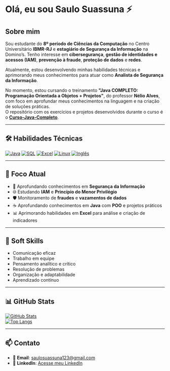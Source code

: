 # Olá, eu sou Saulo Suassuna ⚡

## Sobre mim  
Sou estudante do **8º período de Ciências da Computação** no Centro Universitário **IBMR-RJ** e **estagiário de Segurança da Informação** na Domino’s. Tenho interesse em **cibersegurança**, **gestão de identidades e acessos (IAM)**, **prevenção à fraude**, **proteção de dados** e **redes**.  

Atualmente, estou desenvolvendo minhas habilidades técnicas e aprimorando meus conhecimentos para atuar como **Analista de Segurança da Informação**.  

No momento, estou cursando o treinamento **"Java COMPLETO: Programação Orientada a Objetos + Projetos"**, do professor **Nélio Alves**, com foco em aprofundar meus conhecimentos na linguagem e na criação de soluções práticas.  
O repositório com os exercícios e projetos desenvolvidos durante o curso é o [**Curso-Java-Completo**](https://github.com/suassunasaulo/Curso-Java-Completo).  

---

## 🛠️ Habilidades Técnicas  
[![Java](https://img.shields.io/badge/Java-Em%20Aprendizado-ED8B00?style=for-the-badge&logo=java&logoColor=white)]()
[![SQL](https://img.shields.io/badge/SQL-Básico-4479A1?style=for-the-badge&logo=postgresql&logoColor=white)]()
[![Excel](https://img.shields.io/badge/Excel-Intermediário-217346?style=for-the-badge&logo=microsoft-excel&logoColor=white)]()
[![Linux](https://img.shields.io/badge/Linux-Básico-FCC624?style=for-the-badge&logo=linux&logoColor=black)]()
[![Inglês](https://img.shields.io/badge/Inglês-Intermediário-007396?style=for-the-badge&logo=google-translate&logoColor=white)]()

---

## 🎯 Foco Atual  
- 🔐 Aprofundando conhecimentos em **Segurança da Informação**  
- 🌐 Estudando **IAM** e **Princípio do Menor Privilégio**  
- 🛡️ Monitoramento de **fraudes** e **vazamentos de dados**  
- ☕ Aprofundando conhecimentos em **Java** com **POO** e projetos práticos  
- 📊 Aprimorando habilidades em **Excel** para análise e criação de indicadores  

---

## 🤝 Soft Skills  
- Comunicação eficaz  
- Trabalho em equipe  
- Pensamento analítico e crítico  
- Resolução de problemas  
- Organização e adaptabilidade  
- Aprendizado contínuo  

---

## 📊 GitHub Stats  
[![GitHub Stats](https://github-readme-stats.vercel.app/api?username=suassunasaulo&show_icons=true&theme=radical)](https://github.com/suassunasaulo)  
[![Top Langs](https://github-readme-stats.vercel.app/api/top-langs/?username=suassunasaulo&layout=compact&theme=radical)](https://github.com/suassunasaulo)

---

## 📫 Contato  
- 📧 **Email**: [saulosuassuna123@gmail.com](mailto:saulosuassuna123@gmail.com)  
- 💼 **LinkedIn**: [Acesse meu LinkedIn](https://www.linkedin.com/in/saulo-suassuna)

